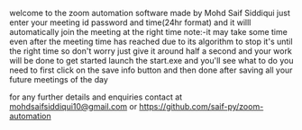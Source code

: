 welcome to the zoom automation software made by Mohd Saif Siddiqui
just enter your meeting id password and time(24hr format)
and it willl automatically join the meeting at the right time
note:-it may take some time even after the meeting time has reached due to its algorithm to stop it's until the right time 
	so don't worry just give it around half a second and your work will be done
to get started launch the start.exe and you'll see what to do 
you need to first click on the save info button and then done after saving all your future meetings of the day 



for any further details and enquiries contact at mohdsaifsiddiqui10@gmail.com
or https://github.com/saif-py/zoom-automation 
